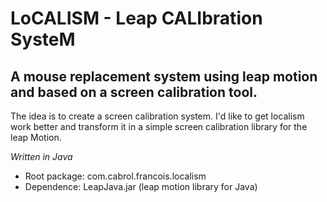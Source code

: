 LoCALISM - Leap CALIbration SysteM
==============

A mouse replacement system using leap motion and based on a screen calibration tool.
--------------

The idea is to create a screen calibration system. I'd like to get localism work better and transform it in a simple screen calibration library for the leap Motion.

*Written in Java*

  * Root package: com.cabrol.francois.localism
  * Dependence: LeapJava.jar (leap motion library for Java)
